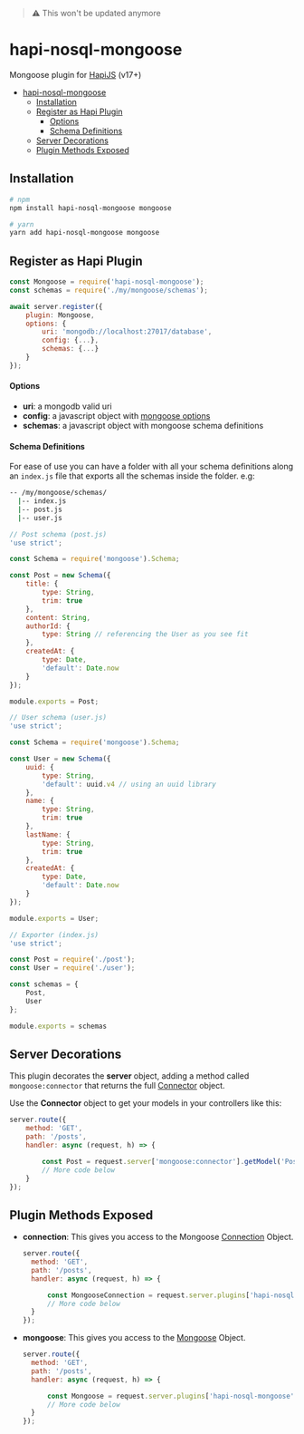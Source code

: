 > :warning: This won't be updated anymore

# hapi-nosql-mongoose
Mongoose plugin for [HapiJS](https://hapijs.com/) (v17+)

- [hapi-nosql-mongoose](#hapi-nosql-mongoose)
  - [Installation](#installation)
  - [Register as Hapi Plugin](#register-as-hapi-plugin)
      - [Options](#options)
      - [Schema Definitions](#schema-definitions)
  - [Server Decorations](#server-decorations)
  - [Plugin Methods Exposed](#plugin-methods-exposed)

## Installation

```bash
# npm
npm install hapi-nosql-mongoose mongoose

# yarn
yarn add hapi-nosql-mongoose mongoose
```

## Register as Hapi Plugin

```javascript
const Mongoose = require('hapi-nosql-mongoose');
const schemas = require('./my/mongoose/schemas');

await server.register({
    plugin: Mongoose,
    options: {
        uri: 'mongodb://localhost:27017/database',
        config: {...},
        schemas: {...}
    }
});
```
#### Options
+ **uri**: a mongodb valid uri
+ **config**: a javascript object with [mongoose options](http://mongoosejs.com/docs/connections.html#options)
+ **schemas**: a javascript object with mongoose schema definitions

#### Schema Definitions
For ease of use you can have a folder with all your schema definitions along an `index.js` file that exports all the schemas inside the folder. e.g:

```bash
-- /my/mongoose/schemas/
  |-- index.js
  |-- post.js
  |-- user.js
```

```javascript
// Post schema (post.js)
'use strict';

const Schema = require('mongoose').Schema;

const Post = new Schema({
    title: {
        type: String,
        trim: true
    },
    content: String,
    authorId: {
        type: String // referencing the User as you see fit
    },
    createdAt: {
        type: Date,
        'default': Date.now
    }
});

module.exports = Post;
```

```javascript
// User schema (user.js)
'use strict';

const Schema = require('mongoose').Schema;

const User = new Schema({
    uuid: {
        type: String,
        'default': uuid.v4 // using an uuid library
    },
    name: {
        type: String,
        trim: true
    },
    lastName: {
        type: String,
        trim: true
    },
    createdAt: {
        type: Date,
        'default': Date.now
    }
});

module.exports = User;
```

```javascript
// Exporter (index.js)
'use strict';

const Post = require('./post');
const User = require('./user');

const schemas = {
    Post,
    User
};

module.exports = schemas
```

## Server Decorations
This plugin decorates the **server** object, adding a method called `mongoose:connector` that returns the full [Connector](lib/connector.js) object.

Use the **Connector** object to get your models in your controllers like this:
```javascript
server.route({
    method: 'GET',
    path: '/posts',
    handler: async (request, h) => {

        const Post = request.server['mongoose:connector'].getModel('Post');
        // More code below
    }
});
```

## Plugin Methods Exposed
+ **connection**: This gives you access to the Mongoose [Connection](http://mongoosejs.com/docs/api.html#Connection) Object.
  ```javascript
  server.route({
    method: 'GET',
    path: '/posts',
    handler: async (request, h) => {

        const MongooseConnection = request.server.plugins['hapi-nosql-mongoose'].connection;
        // More code below
    }
  });
  ```
+ **mongoose**: This gives you access to the [Mongoose](http://mongoosejs.com/docs/api.html#mongoose_Mongoose) Object.
  ```javascript
  server.route({
    method: 'GET',
    path: '/posts',
    handler: async (request, h) => {

        const Mongoose = request.server.plugins['hapi-nosql-mongoose'].mongoose;
        // More code below
    }
  });
  ```
